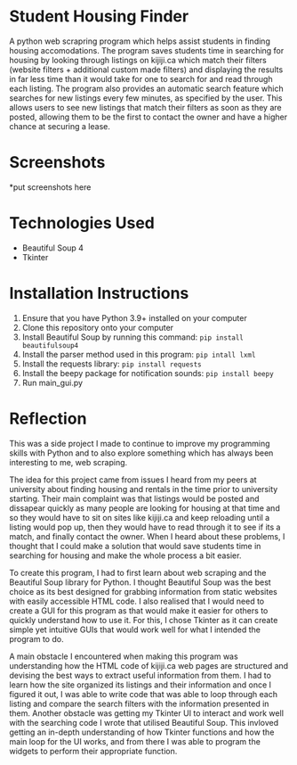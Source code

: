 # Student Housing Finder
 A python web scrapring program which helps assist students in finding housing accomodations. The program saves students time in searching for housing by looking through listings on kijiji.ca which match their filters (website filters + additional custom made filters) and displaying the results in far less time than it would take for one to search for and read through each listing. The program also provides an automatic search feature which searches for new listings every few minutes, as specified by the user. This allows users to see new listings that match their filters as soon as they are posted, allowing them to be the first to contact the owner and have a higher chance at securing a lease.
 # Screenshots
*put screenshots here
# Technologies Used
- Beautiful Soup 4
- Tkinter
# Installation Instructions
1. Ensure that you have Python 3.9+ installed on your computer
2. Clone this repository onto your computer
3. Install Beautiful Soup by running this command: `pip install beautifulsoup4`
4. Install the parser method used in this program: `pip intall lxml`
5. Install the requests library: `pip install requests`
6. Install the beepy package for notification sounds: `pip install beepy`
7. Run main_gui.py
# Reflection
This was a side project I made to continue to improve my programming skills with Python and to also explore something which has always been interesting to me, web scraping.

The idea for this project came from issues I heard from my peers at university about finding housing and rentals in the time prior to university starting. Their main complaint was that listings would be posted and dissapear quickly as many people are looking for housing at that time and so they would have to sit on sites like kijiji.ca and keep reloading until a listing would pop up, then they would have to read through it to see if its a match, and finally contact the owner. When I heard about these problems, I thought that I could make a solution that would save students time in searching for housing and make the whole process a bit easier.

To create this program, I had to first learn about web scraping and the Beautiful Soup library for Python. I thought Beautiful Soup was the best choice as its best designed for grabbing information from static websites with easily accessible HTML code. I also realised that I would need to create a GUI for this program as that would make it easier for others to quickly understand how to use it. For this, I chose Tkinter as it can create simple yet intuitive GUIs that would work well for what I intended the program to do.

A main obstacle I encountered when making this program was understanding how the HTML code of kijiji.ca web pages are structured and devising the best ways to extract useful information from them. I had to learn how the site organized its listings and their information and once I figured it out, I was able to write code that was able to loop through each listing and compare the search filters with the information presented in them.
 Another obstacle was getting my Tkinter UI to interact and work well with the searching code I wrote that utilised Beautiful Soup. This invloved getting an in-depth understanding of how Tkinter functions and how the main loop for the UI works, and from there I was able to program the widgets to perform their appropriate function.
